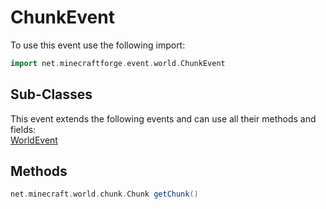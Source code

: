 # ChunkEvent

To use this event use the following import:
```groovy
import net.minecraftforge.event.world.ChunkEvent
```

## Sub-Classes
This event extends the following events and can use all their methods and fields: <br>
[WorldEvent](world_event.md)

## Methods
```groovy
net.minecraft.world.chunk.Chunk getChunk()
```

